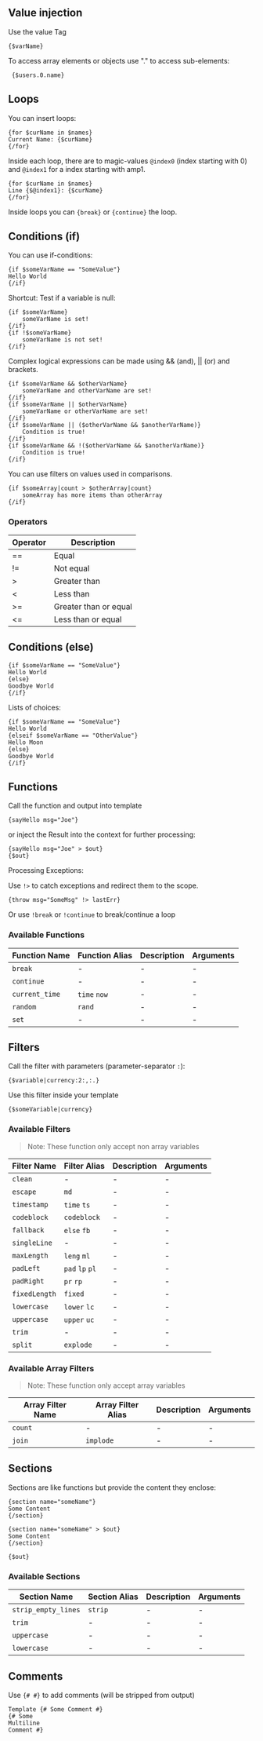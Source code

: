 ## Value injection

Use the value Tag

```
{$varName}
```

To access array elements or objects use "." to access sub-elements:

```
 {$users.0.name}
```

## Loops

You can insert loops:

```
{for $curName in $names}
Current Name: {$curName}
{/for}
```

Inside each loop, there are to magic-values ```@index0``` (index starting with 0) and ```@index1``` for a
index starting with amp1.

```
{for $curName in $names}
Line {$@index1}: {$curName}
{/for}
```

Inside loops you can `{break}` or `{continue}` the loop.


## Conditions (if)

You can use if-conditions:

```
{if $someVarName == "SomeValue"}
Hello World
{/if}
```

Shortcut: Test if a variable is null:

```
{if $someVarName}
    someVarName is set!
{/if}
{if !$someVarName}
    someVarName is not set!
{/if}
```

Complex logical expressions can be made using && (and), || (or) and brackets.

```
{if $someVarName && $otherVarName}
    someVarName and otherVarName are set!
{/if}
{if $someVarName || $otherVarName}
    someVarName or otherVarName are set!
{/if}
{if $someVarName || ($otherVarName && $anotherVarName)}
    Condition is true!
{/if}
{if $someVarName && !($otherVarName && $anotherVarName)}
    Condition is true!
{/if}
```

You can use filters on values used in comparisons.

```
{if $someArray|count > $otherArray|count}
    someArray has more items than otherArray
{/if}
```

### Operators

| Operator       | Description                                |
|----------------|--------------------------------------------|
| ==             | Equal                                      |
| !=             | Not equal                                  |
| \>             | Greater than                               |
| <              | Less than                                  |
| >=             | Greater than or equal                      |
| <=             | Less than or equal                         |

## Conditions (else)
```
{if $someVarName == "SomeValue"}
Hello World
{else}
Goodbye World
{/if}
```

Lists of choices:

```
{if $someVarName == "SomeValue"}
Hello World
{elseif $someVarName == "OtherValue"}
Hello Moon
{else}
Goodbye World
{/if}
```

## Functions

Call the function and output into template

```text
{sayHello msg="Joe"}
```

or inject the Result into the context for further processing:

```text
{sayHello msg="Joe" > $out}
{$out}
```

Processing Exceptions:

Use `!>` to catch exceptions and redirect them to the scope.

`{throw msg="SomeMsg" !> lastErr}`

Or use `!break` or `!continue` to break/continue a loop

### Available Functions

| Function Name           | Function Alias    | Description                                | Arguments       |
|----------------|-------------------|--------------------------------------------|-----------------|
|`break`|-|-|-|
|`continue`|-|-|-|
|`current_time`|`time` `now`|-|-|
|`random`|`rand`|-|-|
|`set`|-|-|-|

## Filters

Call the filter with parameters (parameter-separator `:`):

```text
{$variable|currency:2:,:.}
```

Use this filter inside your template

```text
{$someVariable|currency}
```

### Available Filters

> Note: These function only accept non array variables

| Filter Name           | Filter Alias       | Description                                | Arguments       |
|----------------|--------------------|--------------------------------------------|-----------------|
|`clean`|-|-|-|
|`escape`|`md`|-|-|
|`timestamp`|`time` `ts`|-|-|
|`codeblock`|`codeblock`|-|-|
|`fallback`|`else` `fb`|-|-|
|`singleLine`|-|-|-|
|`maxLength`|`leng` `ml`|-|-|
|`padLeft`|`pad` `lp` `pl`|-|-|
|`padRight`|`pr` `rp`|-|-|
|`fixedLength`|`fixed`|-|-|
|`lowercase`|`lower` `lc`|-|-|
|`uppercase`|`upper` `uc`|-|-|
|`trim`|-|-|-|
|`split`|`explode`|-|-|

### Available Array Filters

> Note: These function only accept array variables

| Array Filter Name           | Array Filter Alias       | Description                                | Arguments       |
|----------------|--------------------------|--------------------------------------------|-----------------|
|`count`|-|-|-|
|`join`|`implode`|-|-|


## Sections

Sections are like functions but provide the content they enclose:

```text
{section name="someName"}
Some Content
{/section}
```

```text
{section name="someName" > $out}
Some Content
{/section}

{$out}
```

### Available Sections

| Section Name           | Section Alias       | Description                                | Arguments       |
|----------------|---------------------|--------------------------------------------|-----------------|
|`strip_empty_lines`|`strip`|-|-|
|`trim`|-|-|-|
|`uppercase`|-|-|-|
|`lowercase`|-|-|-|

## Comments

Use `{# #}` to add comments (will be stripped from output)

```text
Template {# Some Comment #}
{# Some
Multiline
Comment #}
``` 